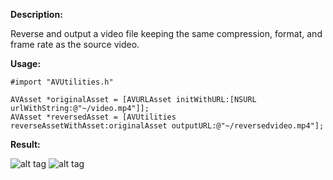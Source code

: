 **Description:**

Reverse and output a video file keeping the same compression, format, and frame rate as the source video.

**Usage:**

```
#import "AVUtilities.h"

AVAsset *originalAsset = [AVURLAsset initWithURL:[NSURL urlWithString:@"~/video.mp4"]];
AVAsset *reversedAsset = [AVUtilities reverseAssetWithAsset:originalAsset outputURL:@"~/reversedvideo.mp4"];
```

**Result:**

![alt tag](http://i.imgur.com/SmdiGL3.gif)
![alt tag](http://i.imgur.com/Xl8pjnl.gif)
